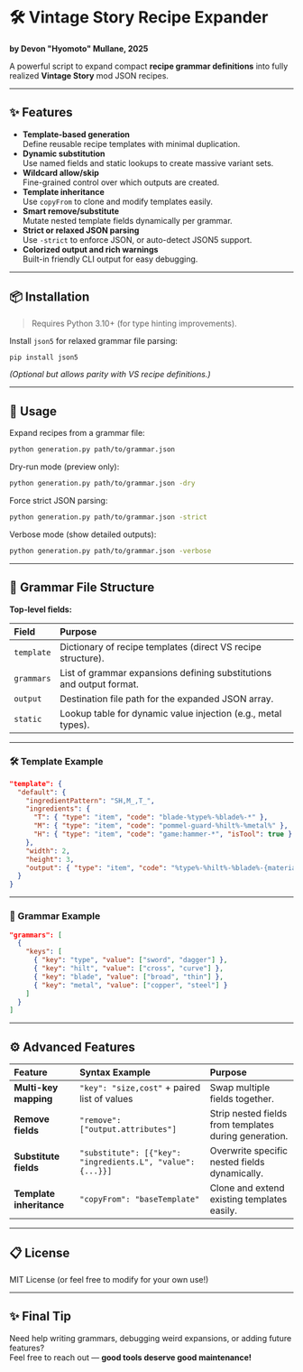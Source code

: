 # 🛠️ Vintage Story Recipe Expander

**by Devon "Hyomoto" Mullane, 2025**

A powerful script to expand compact **recipe grammar definitions** into fully realized **Vintage Story** mod JSON recipes.

---

## ✨ Features

- **Template-based generation**  
  Define reusable recipe templates with minimal duplication.
- **Dynamic substitution**  
  Use named fields and static lookups to create massive variant sets.
- **Wildcard allow/skip**  
  Fine-grained control over which outputs are created.
- **Template inheritance**  
  Use `copyFrom` to clone and modify templates easily.
- **Smart remove/substitute**  
  Mutate nested template fields dynamically per grammar.
- **Strict or relaxed JSON parsing**  
  Use `-strict` to enforce JSON, or auto-detect JSON5 support.
- **Colorized output and rich warnings**  
  Built-in friendly CLI output for easy debugging.

---

## 📦 Installation

> Requires Python 3.10+ (for type hinting improvements).

Install `json5` for relaxed grammar file parsing:
```bash
pip install json5
```
*(Optional but allows parity with VS recipe definitions.)*

---

## 🚀 Usage

Expand recipes from a grammar file:

```bash
python generation.py path/to/grammar.json
```

Dry-run mode (preview only):

```bash
python generation.py path/to/grammar.json -dry
```

Force strict JSON parsing:

```bash
python generation.py path/to/grammar.json -strict
```

Verbose mode (show detailed outputs):

```bash
python generation.py path/to/grammar.json -verbose
```

---

## 📜 Grammar File Structure

**Top-level fields:**

| Field | Purpose |
|:------|:--------|
| `template` | Dictionary of recipe templates (direct VS recipe structure). |
| `grammars` | List of grammar expansions defining substitutions and output format. |
| `output` | Destination file path for the expanded JSON array. |
| `static` | Lookup table for dynamic value injection (e.g., metal types). |

---

### 🛠 Template Example

```json
"template": {
  "default": {
    "ingredientPattern": "SH,M_,T_",
    "ingredients": {
      "T": { "type": "item", "code": "blade-%type%-%blade%-*" },
      "M": { "type": "item", "code": "pommel-guard-%hilt%-%metal%" },
      "H": { "type": "item", "code": "game:hammer-*", "isTool": true }
    },
    "width": 2,
    "height": 3,
    "output": { "type": "item", "code": "%type%-%hilt%-%blade%-{material}" }
  }
}
```

---

### 🧩 Grammar Example

```json
"grammars": [
  {
    "keys": [
      { "key": "type", "value": ["sword", "dagger"] },
      { "key": "hilt", "value": ["cross", "curve"] },
      { "key": "blade", "value": ["broad", "thin"] },
      { "key": "metal", "value": ["copper", "steel"] }
    ]
  }
]
```

---

## ⚙️ Advanced Features

| Feature | Syntax Example | Purpose |
|:--------|:----------------|:--------|
| **Multi-key mapping** | `"key": "size,cost"` + paired list of values | Swap multiple fields together. |
| **Remove fields** | `"remove": ["output.attributes"]` | Strip nested fields from templates during generation. |
| **Substitute fields** | `"substitute": [{"key": "ingredients.L", "value": {...}}]` | Overwrite specific nested fields dynamically. |
| **Template inheritance** | `"copyFrom": "baseTemplate"` | Clone and extend existing templates easily. |

---

## 📋 License

MIT License (or feel free to modify for your own use!)

---

## ✨ Final Tip

Need help writing grammars, debugging weird expansions, or adding future features?  
Feel free to reach out — **good tools deserve good maintenance!**
